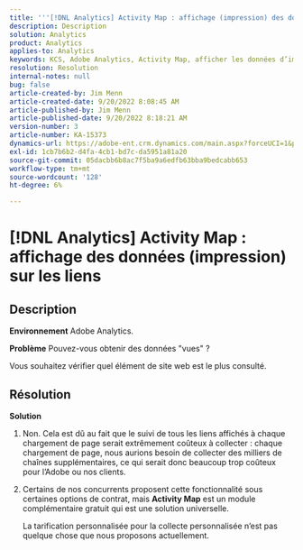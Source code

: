 ```yaml
---
title: '''[!DNL Analytics] Activity Map : affichage (impression) des données sur les liens'
description: Description
solution: Analytics
product: Analytics
applies-to: Analytics
keywords: KCS, Adobe Analytics, Activity Map, afficher les données d’impression, les liens, les vues
resolution: Resolution
internal-notes: null
bug: false
article-created-by: Jim Menn
article-created-date: 9/20/2022 8:08:45 AM
article-published-by: Jim Menn
article-published-date: 9/20/2022 8:18:21 AM
version-number: 3
article-number: KA-15373
dynamics-url: https://adobe-ent.crm.dynamics.com/main.aspx?forceUCI=1&pagetype=entityrecord&etn=knowledgearticle&id=80e75a6f-bb38-ed11-9db1-0022480866ad
exl-id: 1cb7b6b2-d4fa-4cb1-bd7c-da5951a81a20
source-git-commit: 05dacbb6b8ac7f5ba9a6edfb63bba9bedcabb653
workflow-type: tm+mt
source-wordcount: '128'
ht-degree: 6%

---
```


# [!DNL Analytics] Activity Map : affichage des données (impression) sur les liens

## Description


<b>Environnement</b>
Adobe Analytics.

<b>Problème</b>
Pouvez-vous obtenir des données &quot;vues&quot; ?

Vous souhaitez vérifier quel élément de site web est le plus consulté.


## Résolution


<b>Solution</b>

1. Non. Cela est dû au fait que le suivi de tous les liens affichés à chaque chargement de page serait extrêmement coûteux à collecter : chaque chargement de page, nous aurions besoin de collecter des milliers de chaînes supplémentaires, ce qui serait donc beaucoup trop coûteux pour l’Adobe ou nos clients.
2. Certains de nos concurrents proposent cette fonctionnalité sous certaines options de contrat, mais <b>Activity Map</b> est un module complémentaire gratuit qui est une solution universelle.

   La tarification personnalisée pour la collecte personnalisée n’est pas quelque chose que nous proposons actuellement.
